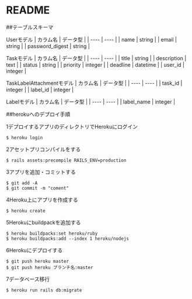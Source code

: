 # README

##テーブルスキーマ

Userモデル
|  カラム名  |  データ型  |
| ---- | ---- |
|  name  |  string  |
|  email  |  string  |
|  password_digest  |  string  |

Taskモデル
|  カラム名  |  データ型  |
| ---- | ---- |
|  title  |  string  |
|  description  |  text  |
|  status  |  string  |
|  priority  |  integer  |
|  deadline  |  datetime  |
|  user_id  |  integer  |

TaskLabelAttachmentモデル
|  カラム名  |  データ型  |
| ---- | ---- |
|  task_id  |  integer  |
|  label_id  |  integer  |

Labelモデル
|  カラム名  |  データ型  |
| ---- | ---- |
|  label_name  |  integer  |


##herokuへのデプロイ手順

1デプロイするアプリのディレクトリでHerokuにログイン

```$ heroku login```

2アセットプリコンパイルをする

```$ rails assets:precompile RAILS_ENV=production```

3アプリを追加・コミットする
```
$ git add -A
$ git commit -m "coment"
```

4Heroku上にアプリを作成する

```$ heroku create```

5Herokuにbuildpackを追加する
```
$ heroku buildpacks:set heroku/ruby
$ heroku buildpacks:add --index 1 heroku/nodejs
```

6Herokuにデプロイする
```
$ git push heroku master
$ git push heroku ブランチ名:master
```

7データベース移行

```$ heroku run rails db:migrate```
